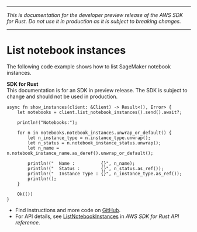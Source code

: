 --------

 *This is documentation for the developer preview release of the AWS SDK for Rust\. Do not use it in production as it is subject to breaking changes\.* 

--------

# List notebook instances<a name="sagemaker_ListNotebookInstances_rust_topic"></a>

The following code example shows how to list SageMaker notebook instances\.

**SDK for Rust**  
This documentation is for an SDK in preview release\. The SDK is subject to change and should not be used in production\.
  

```
async fn show_instances(client: &Client) -> Result<(), Error> {
    let notebooks = client.list_notebook_instances().send().await?;

    println!("Notebooks:");

    for n in notebooks.notebook_instances.unwrap_or_default() {
        let n_instance_type = n.instance_type.unwrap();
        let n_status = n.notebook_instance_status.unwrap();
        let n_name = n.notebook_instance_name.as_deref().unwrap_or_default();

        println!("  Name :          {}", n_name);
        println!("  Status :        {}", n_status.as_ref());
        println!("  Instance Type : {}", n_instance_type.as_ref());
        println!();
    }

    Ok(())
}
```
+  Find instructions and more code on [GitHub](https://github.com/awsdocs/aws-doc-sdk-examples/tree/main/.rust_alpha/sagemaker#code-examples)\. 
+  For API details, see [ListNotebookInstances](https://awslabs.github.io/aws-sdk-rust/) in *AWS SDK for Rust API reference*\. 